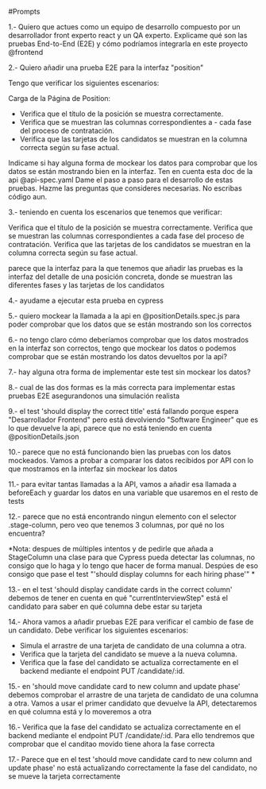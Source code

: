 #Prompts

1.- Quiero que actues como un equipo de desarrollo compuesto por un desarrollador front experto react y un QA experto. Explicame qué son las pruebas End-to-End (E2E) y cómo podríamos integrarla en este proyecto @frontend 


2.- Quiero añadir una prueba E2E para la interfaz "position"

Tengo que verificar los siguientes escenarios:

Carga de la Página de Position:
 - Verifica que el título de la posición se muestra correctamente.
 - Verifica que se muestran las columnas correspondientes a  - cada fase del proceso de contratación.
 - Verifica que las tarjetas de los candidatos se muestran en la columna correcta según su fase actual.

Indicame si hay alguna forma de mockear los datos para comprobar que los datos se están mostrando bien en la interfaz. Ten en cuenta esta doc de la api @api-spec.yaml 
Dame el paso a paso para el desarrollo de estas pruebas. Hazme las preguntas que consideres necesarias. No escribas código aun. 

3.- teniendo en cuenta los escenarios que tenemos que verificar:

Verifica que el título de la posición se muestra correctamente.
Verifica que se muestran las columnas correspondientes a cada fase del proceso de contratación.
Verifica que las tarjetas de los candidatos se muestran en la columna correcta según su fase actual.

parece que la interfaz para la que tenemos que añadir las pruebas es la interfaz del detalle de una posición concreta, donde se muestran las diferentes fases y las tarjetas de los candidatos

4.- ayudame a ejecutar esta prueba en cypress

5.- quiero mockear la llamada a la api en @positionDetails.spec.js  para poder comprobar que los datos que se están mostrando son los correctos

6.- no tengo claro cómo deberíamos comprobar que los datos mostrados en la interfaz son correctos, tengo que mockear los datos o podemos comprobar que se están mostrando los datos devueltos por la api?

7.- hay alguna otra forma de implementar este test sin mockear los datos?

8.- cual de las dos formas es la más correcta para implementar estas pruebas E2E  asegurandonos una simulación realista 

9.- el test 'should display the correct title' está fallando porque espera "Desarrollador Frontend" pero está devolviendo "Software Engineer" que es lo que devuelve la api, parece que no está teniendo en cuenta @positionDetails.json 

10.- parece que no está funcionando bien las pruebas con los datos mockeados. Vamos a probar a comparar los datos recibidos por API con lo que mostramos en la interfaz sin mockear los datos

11.- para evitar tantas llamadas a la API, vamos a añadir esa llamada a beforeEach y guardar los datos en una variable que usaremos en el resto de tests

12.- parece que no está encontrando ningun elemento con el selector .stage-column, pero veo que tenemos 3 columnas, por qué no los encuentra?

*Nota: despues de múltiples intentos y de pedirle que añada a StageColumn una clase para que Cypress pueda detectar las columnas, no consigo que lo haga y lo tengo que hacer de forma manual. Despúes de eso consigo que pase el test "'should display columns for each hiring phase'" *

13.- en el test 'should display candidate cards in the correct column' debemos de tener en cuenta en qué "currentInterviewStep" está el candidato para saber en qué columna debe estar su tarjeta

14.- Ahora vamos a añadir pruebas E2E para verificar el cambio de fase de un candidato. Debe verificar los siguientes escenarios:

- Simula el arrastre de una tarjeta de candidato de una columna a otra.
- Verifica que la tarjeta del candidato se mueve a la nueva columna.
- Verifica que la fase del candidato se actualiza correctamente en el backend mediante el endpoint PUT /candidate/:id.

15.- en 'should move candidate card to new column and update phase' debemos comprobar el arrastre de una tarjeta de candidato de una columna a otra. Vamos a usar el primer candidato que devuelve la API, detectaremos en qué columna está y lo moveremos a otra

16.- Verifica que la fase del candidato se actualiza correctamente en el backend mediante el endpoint PUT /candidate/:id. Para ello tendremos que comprobar que el canditao movido tiene ahora la fase correcta


17.- Parece que en el test 'should move candidate card to new column and update phase' no está actualizando correctamente la fase del candidato, no se mueve la tarjeta correctamente